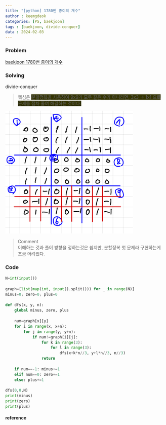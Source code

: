 ```yaml
---
title: "[python] 1780번 종이의 개수"
author : keemgdeok
categories: [PS, baekjoon]
tags : [baekjoon, divide-conquer]
data : 2024-02-03
---
```



### Problem
[baekjoon 1780번 종이의 개수](https://www.acmicpc.net/problem/1780)


### Solving 
divide-conquer
> 핵심은 <span style="background-color:#333300"> 분할정복을 사용하여 9x9가 모두 같은 수가 아니라면, 3x3 → 1x1 으로 문제를 점차 줄여 해결하는 것이다. </span>

![1780](/assets/img/1780.png)

> Comment  
> 이해하는 것과 풀이 방향을 정하는것은 쉽지만, 분할정복 첫 문제라 구현하는게 조금 어려웠다.


### Code
```py
N=int(input())

graph=[list(map(int, input().split())) for _ in range(N)]
minus=0; zero=0; plus=0

def dfs(x, y, n):
    global minus, zero, plus

    num=graph[x][y]
    for i in range(x, x+n):
        for j in range(y, y+n):
            if num!=graph[i][j]:
                for k in range(3):
                    for l in range(3):
                        dfs(x+k*n//3, y+l*n//3, n//3)
                return
            
    if num==-1: minus+=1
    elif num==0: zero+=1
    else: plus+=1

dfs(0,0,N)
print(minus)
print(zero)
print(plus)

```


#### reference
